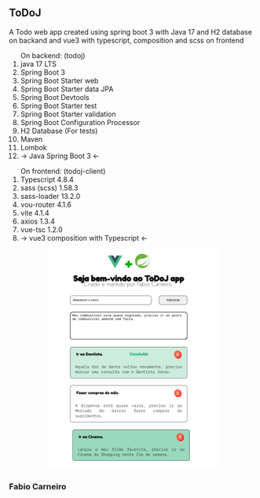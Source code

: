 <p align="center">
<h2>ToDoJ</h2>
A Todo web app created using spring boot 3 with Java 17 and H2 database on backand and vue3 with typescript, composition and scss on frontend

<ol>On backend: (todoj)
<li>java 17 LTS</li>
<li>Spring Boot 3</li>
<li>Spring Boot Starter web</li>
<li>Spring Boot Starter data JPA</li>
<li>Spring Boot Devtools</li>
<li>Spring Boot Starter test</li>
<li>Spring Boot Starter validation</li>
<li>Spring Boot Configuration Processor</li>
<li>H2 Database (For tests)</li>
<li>Maven</li>
<li>Lombok</li>
<li>-> Java Spring Boot 3 <-</li>
</ol>

<ol>On frontend: (todoj-client)
<li>Typescript 4.8.4</li>
<li>sass (scss) 1.58.3</li>
<li>sass-loader 13.2.0</li>
<li>vou-router 4.1.6</li>
<li>vite 4.1.4</li>
<li>axios 1.3.4</li>
<li>vue-tsc 1.2.0</li>
<li>-> vue3 composition with Typescript <-</li>
</ol>

</p>

<p align="center">
  <img src="https://raw.githubusercontent.com/fabioaacarneiro/todoj/master/img/print-todoj.png" width="350" title="img example">
</p>

<p align="center">
<h3>Fabio Carneiro</h3>
</p>
